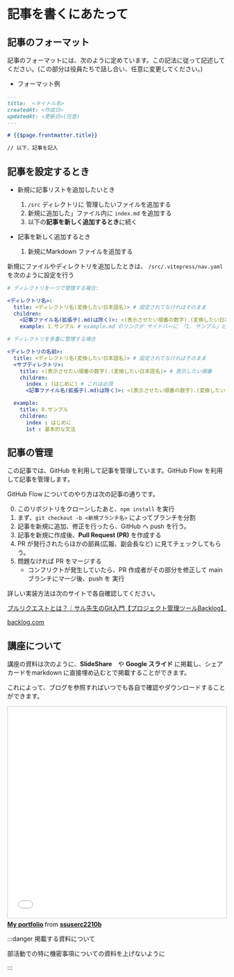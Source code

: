 # 記事を書くにあたって


## 記事のフォーマット

記事のフォーマットには、次のように定めています。この記法に従って記述してください。(この部分は役員たちで話し合い、任意に変更してください。)

- フォーマット例

```markdown
---
title:  <タイトル名>
createdAt: <作成日>
updatedAt: <更新日>(任意)
---

# {{$page.frontmatter.title}}

// 以下、記事を記入

```

## 記事を設定するとき
- 新規に記事リストを追加したいとき
    1. `/src` ディレクトリに 管理したいファイルを追加する
    2. 新規に追加した」ファイル内に `index.md` を追加する
    3. 以下の**記事を新しく追加するとき**に続く

- 記事を新しく追加するとき 
    1. 新規にMarkdown ファイルを追加する

新規にファイルやディレクトリを追加したときは、 `/src/.vitepress/nav.yaml`を次のように設定を行う

```yaml
# ディレクトリを一つで管理する場合: 

<ディレクトリ名>:
  title: <ディレクトリ名(変換したい日本語名)> # 設定されてなければそのまま
  children: 
    <記事ファイル名(拡張子(.md)は除く)>: <(表示させたい順番の数字).(変換したい日本語名)>
    example: 1.サンプル # example.md のリンクが サイドバーに 「1. サンプル」と表示される

# ディレクトリを多重に管理する場合

<ディレクトリの名前>: 
  title: <ディレクトリ名(変換したい日本語名)> # 設定されてなければそのまま
  <サブディレクトリ>:
    title: <(表示させたい順番の数字).(変換したい日本語名)> # 表示したい順番
    children:
      index : (はじめに) # これは必須
      <記事ファイル名(拡張子(.md)は除く)>: <(表示させたい順番の数字).(変換したい日本語名)>

  example:
    title: 0.サンプル
    children:
      index : はじめに
      1st : 基本的な文法
```


## 記事の管理
この記事では、GitHub を利用して記事を管理しています。GitHub Flow を利用して記事を管理します。

GitHub Flow についてのやり方は次の記事の通りです。

0. このリポジトリをクローンしたあと、`npm install` を実行
1. まず、`git checkout -b <新規ブランチ名>` によってブランチを分割
2. 記事を新規に追加、修正を行ったら、GitHub へ push を行う。
3. 記事を新規に作成後、**Pull Request (PR)** を作成する
4. PR が発行されたらほかの部員(広報、副会長など) に見てチェックしてもらう。
5. 問題なければ PR をマージする
    - コンフリクトが発生していたら、PR 作成者がその部分を修正して main ブランチにマージ後、push を 実行

詳しい実装方法は次のサイトで各自確認してください。

<div class="blogCard"><div class="blogCardCont"><div class="blogCardTxt"><p class="blogCardTitle"><a href="https://backlog.com/ja/git-tutorial/pull-request/01/" target="_blank">プルリクエストとは？｜サル先生のGit入門【プロジェクト管理ツールBacklog】</a></p><p></p></div><div class="blogCardImg"><div class="blogCardImg__wrap"><a href="https://backlog.com/ja/git-tutorial/pull-request/01/" target="_blank"><img src="https://backlog.com/ja/git-tutorial/site_image.png" alt=""></a></div></div></div><div class="blogCardFooter"><a href="https://backlog.com/ja/git-tutorial/pull-request/01/"><img src="http://www.google.com/s2/favicons?domain=https://backlog.com/ja/git-tutorial/pull-request/01/" alt="">backlog.com</a></div></div>

## 講座について

講座の資料は次のように、**SlideShare**　や **Google スライド** に掲載し、シェアカードをmarkdown に直接埋め込むとで掲載することができます。

これによって、ブログを参照すればいつでも各自で確認やダウンロードすることができます。

<iframe src="//www.slideshare.net/slideshow/embed_code/key/ISLKYsDrZLNzF0" width="595" height="485" frameborder="0" marginwidth="0" marginheight="0" scrolling="no" style="border:1px solid #CCC; border-width:1px; margin-bottom:5px; max-width: 100%;" allowfullscreen> </iframe> <div style="margin-bottom:5px"> <strong> <a href="//www.slideshare.net/ssuserc2210b/my-portfolio-206279473" title="My portfolio" target="_blank">My portfolio</a> </strong> from <strong><a href="https://www.slideshare.net/ssuserc2210b" target="_blank">ssuserc2210b</a></strong> </div>

:::danger 掲載する資料について

部活動での特に機密事項についての資料を上げないように

:::


